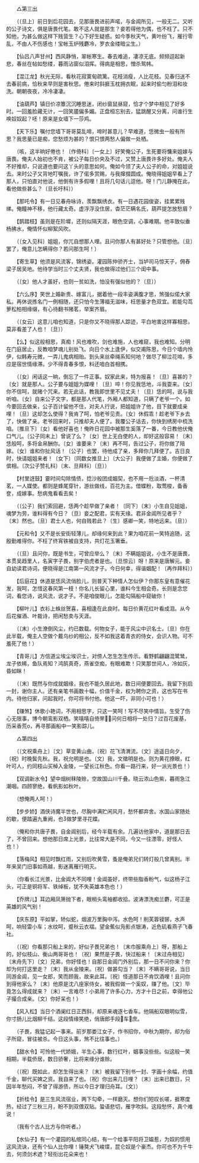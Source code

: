 <!-- { "loadSidebar": true } -->
　　△第三出 

　　（〔旦上〕前日到后花园去，见那唐畏进前声喏，与金阊所见，一般无二。又听的公子诗文，俱是唐畏代笔。敢不这人就是那生？妾若得他为偶，也不枉了。只不知他，为甚么做这样下贱营生？心下好生疑惑。如今季秋天气，黄叶纷飞，雁行零乱，不由人不伤感也！宝帐玉炉残麝冷，罗衣金缕暗尘生。） 

　　【仙吕八声甘州】西风静悄，翠帐寒生。春去难追，凄凉无底。频频逗起新悲，春丝在帖如愁缕，暮雨沾窗似泪挥。得病是相思，憎杀鸳帏。 

　　【混江龙】秋光无际，看秋花寂寞甸疏篱。花枝消瘦，人比花枝。见春归送不去春前病，恰秋来早则是害秋思。倦来时斜捱玉枕拥衣眠，起来时偷匀粉泪和妆洗。朝朝夜夜，冷冷凄凄。 

　　【油葫芦】镇日价凉簟沉沉睡思迷，闭纱窗鼠昼窥，恰才个梦中相见了好多时。一回羞脸藏无计，一回笑靥偏多媚。正盘桓忘别去，猛跳醒又分离，问谁行生唤奴奴起？呸！原来是女墙下一莎鸡。 

　　【天下乐】嘱付您墙下哥哥莫乱啼，啼时甚意儿？早难道，恁微虫一般有所思？我思量已是痴，您愁烦为甚的？恨只恨两愁人偏做一处栖。 

　　（咳，这半晌好倦也！〔作倚科〕〔一女上〕好笑俺公子，生死要将慵来姐嫁与唐畏。俺夫人始初也不肯，被公子每日价央及不过，又赞上唐畏许多好处。俺夫人不好推却，只说道也要问这丫头的意思如何。俺如今领了夫人公子的命，对姐姐说去。来时公子又背地叮嘱我，许了偌多赏赐，与我撺掇圆成。俺晓得姐姐早看上了那人，只怕直对他说，他倒有许多假哩！且将几句话儿逗他。呀！门儿静掩在此，看他做些甚么？〔旦长吁科〕） 

　　【那吒令】有一日见春舟咏诗，羡飘飘绣衣。有一日遇花园俊姿，挂累累贱绨。俺瞳神不移，他行藏太奇。虚浮浮没住居，杳茫茫瞒名氏，葫芦提怎放愁眉？ 

　　【鹊踏枝】虽则是在阶墀，还则似隔天涯，眼色空调，心事难期。他丰致似垂杨拂水，俺情怀似柳絮风吹。 

　　（〔女入见科〕姐姐，你兀自想那人哩。且问你那人有甚好处？只管想他。〔旦〕罢了，俺意儿怎瞒得你？若问那生呵！） 

　　【寄生草】他须是风流客，锦绣姿。灌园陈仲骄齐士，当垆司马惊天子，佣舂梁子居吴地。他待学当时三个丈夫贤，我也做得过他们三个闺中事。 

　　（〔女〕他人才虽好，也则一贫如洗，怕没有强似他的？〔旦〕） 

　　【六么序】笑世上婚新贵、嫁富儿，据着他一段丰姿满腹才思，煞强似偌大家私。再休说拣名门一例相随，还只怕今生薄福无滋味，枉思量才色双宜。若能勾茑萝松柏相缘缀，有心待翻书赌茗，举案齐眉。 

　　（〔女云〕这意儿咱也知道，只是你又不晓得那人踪迹，平白地害这样寡相思，莫非看差了人也！〔旦〕） 

　　【么】似这般相思，真痴！风也难吹，剑也难施，人也难窥，我也难知。分明在门庭居止，反教咱梦魂儿别处飞。向日个水上逢伊，似交甫陈思，今日个墙内怜伊，似韩寿元微，一弄儿鬼病相贻。到头来丝牵绳系知何地？做尽了柳泣花啼，多应是宿世情缘滞。少不得青春多恨，料还咱白首相携。 

　　（〔女〕闲话这一晌，倒忘了一件正事。奴家此来，特为报喜！〔旦〕喜甚的？〔女〕就是那人。公子要与姐姐为媒哩！〔旦〕啐！你见我恁地，斗我耍来。〔女〕你不信呵，就赌个咒来。若无此话，教我即世里不见丈夫！〔旦〕恁的呵，说与我听咱。〔女〕自来公子文字，都是那人代笔，外厢人都知道，只瞒了老爷一个。如今要回去做亲，公子百计留他不住，对夫人行说，把姐姐许了他，目下就要成亲哩！〔旦〕这却怎么使得？我肯了呵，怕老爷见责。〔女〕休假乖！趁老爷下乡去了，快做了亲。老爷回来时，只推却夫人便了。我覆公子话去，你快到绣房中梳洗咱。〔推旦下〕〔女〕看他好喜也！俺昨日花园中被那生奚落了一番，今日教他伏俺口气儿。〔公子同末上〕曾说了么？〔女〕世上无白使的人，却好这般容易！〔末〕恁般呵，多将金帛酬你。〔女〕谁要来？〔末〕再不呵，告过公子，将你做了陪嫁。〔女〕谁和你扯风话！〔公子〕也罢，待他成了亲，多拜你几拜便了。吉日良时，快请姐姐来者！〔女下〕〔同数女推旦上〕〔大公子〕我便做了主婚，你便做了傧相。〔次公子赞礼科〕〔末、旦拜科〕〔旦〕） 

　　【村里迓鼓】霎时间勾除情债，捻沙般团成姻契，也不用一卮淡酒，一杯清茗，一人媒使。都则是蜂尾穿针，游丝做线，百花为主。借蝶粉，取莺梭，备香奁，成嫁事。愁病鬼看看去矣！ 

　　（〔公子〕我们索回避，恁两个趁早做了亲者！〔同下〕〔末〕小生自见姐姐，魂梦为劳，谁料得有今日？〔旦〕妾之配君，实有天缘。君非金阊所见者乎？〔末〕然也。〔旦〕君士人也，何自贱若此？〔生〕感卿一笑，特地远来。〔旦〕） 

　　【元和令】又不是长安街轻薄儿，却缘何来到此？果为咱花前一笑特追随，这殷勤难得你。不枉了终宵铁被自支持，共灯花玉箸垂。 

　　（〔旦〕且问你，既是书生，可曾应举么？〔末〕不瞒姐姐说，小生不是唐畏，本贯吴趋里人，名寅字子畏，别字伯虎者是也。〔旦惊云〕呀！原来是唐解元。妾自幼读君诗词，便晓得是江南第一风流才子。今日何幸，得谐姻配！〔再作拜科〕） 

　　【后庭花】休道是恁风流俏脸儿，则普天下种情人怎似伊？你那东皇有意催花发，我呵，怎惜这春风第一枝！你名儿长留心里，谁料今生相会奇。长则是念您词，看您诗，说风流，说才子。不是咱俊眼儿，怎能勾隔船中窥破你！ 

　　【柳叶儿】衣衫上蛛丝贺喜，喜相逢在此良时。每日价黄花红叶看成泪。从今后花催酒、叶裁诗，把闲愁卖与天涯。 

　　（〔末〕小生潦倒风尘，约已数载。何物女子，能于风尘中识名士。〔旦〕你在此半载，俺主人空做个戴乌纱的相公，反不如我这着青衣的侍女，会识人物。可不羞死了他！） 

　　【青哥儿】方信道尘埃尘埃识士，对傍人怎生怎生传示。看野鹤翩翩混鹭鸶，龙子依稀，鱼队焉知？鸿鹄真奇，燕雀空痴，有眼难欺！只笑那世间人，冷如灰，昏如眯！ 

　　（〔末〕既然与你成就姻缘，我也不能久居此地，数日间便要回去。我留下别启一封，谢你主人。还有亲笔书画数十幅，价值千金，权为聘你之资，这也写在书内。待他归家，问起我时，你可将书付他。他这一吓，非同小可也！） 

　　【赚煞】休歌小艳词，不用相思字，只这一笑呵！写不尽笑中情旨。生受了伤心无限事，博今朝鸾影双栖。笑嘻嘻自倚罘，问何日相将一处归？过百花废基，历采香荒，再寻那画船中一笑影踪儿。 

　　△第四出 

　　（〔文祝乘舟上〕〔文〕草变黄山曲，〔祝〕花飞清渭流。〔文〕途遥日向夕，〔祝〕时晚鬓先秋。我，祝允明是也。〔文〕我，文徵明是也。则为黄花撩眼，红叶可人，约同枝山买棹入金陵，一望长江秋色。你看一路行来，好一派光景也！） 

　　【双调新水令】望中烟树秣陵赊，空故国山川千叠。晓云浓山色紫，暮雨急江潮咽。四顾寥绝，看帆影如秋叶。 

　　（想俺两人呵！） 

　　【步步娇】酒侠诗魔半世也，尽胸中满贮闲风月，愁怀都弃舍。水国山家随处的歇，便踏遍九重阙，也做梦里寻花蝶。 

　　（俺和你共唐子畏，自金阊别后，经今半载有余。几遍访他家中，道是那日去了，不曾回来。想他那日席上光景，比往常大是不同，今又一往漂零，好怪人也！） 

　　【落梅风】相见时飘红雨，又别后吹黄雪，蚤是俺弟兄们转灯般几曾离别。半年来吴门旧事如燕越，影迷离雁行明灭。 

　　（你看长江光景，比金阊大不同哩！金阊虽好，终带些脂香粉气，似这杨子江头，可正是铜将军、铁绰板，犹不失英雄本色也！） 

　　【乔牌儿】耳边厢凤箫抛下者，眼梢头鸾袖都收拾。波涛漂洗痴兰麝，可正是英雄的风气别！ 

　　【庆东原】平如掌，矫似蛇，烟波万里胸中泻。水色呵！削芙蓉镆铘，水声呵，响轻雷小车；水纹呵，蹙秋云衣褶。望金蕉似凫影点银涛，近危矶看燕子飞春社。 

　　（〔祝〕你看那只船上来的，好似子畏兄弟也！〔末巾服乘舟上〕呀，那船上的，好似枝山、衡山两哥哥也！〔祝〕果然是子畏，快过船来！〔末过舟相见〕〔末舟先下〕〔文〕兄弟，你好怪也！自那日金阊门外别后，那一日不问你来？你却为何打这里走？〔末〕我从金陵来。〔祝〕做甚勾当？〔末〕不瞒哥哥说，当日同游金阊，见一女郎，笑而顾我，故来此耳。〔祝〕怪道那日不肯饮酒哩！且问你到得他家么？〔末〕他原是沈八座家侍女，被我假做一个奚奴，赚了他。〔文〕毕竟怎么得成就来？〔末〕一言难尽！小弟用了许多心力，方才十日之前，幸得他公子撮合成亲。〔文〕你好呆也！） 

　　【风入松】当日个酒阑红日正西斜，却原来魂逐七香车。他隔船双眼明似雪，你寸肠儿比烟柳千结。这段情缘笑绝，俏唐郎手段车庶。 

　　（子畏，我猛记起一事来。前岁那娄江女子，作书招你，中秋为期你，却为俗子所窥，冒往被杀。今日这头事，煞不比往事也。） 

　　【甜水令】可怜他一代娇娥，半生心事，数行红叶，姻事没些些。似这般一笑相期，半载侨居，数日骄奢，比将来缘分谁赊。 

　　（〔祝〕既如此，却怎生得出来？〔末〕被我留下别书一封、字画十余幅，约值千金，聊代买婢之资。我自来了也。〔祝〕你出来几日哩？〔末〕出来已数日，只因半年愁闷，不曾了得游债，所以今日才理归舟耳。〔文〕） 

　　【折桂令】是三生风流宿业，两下勾牵，一样磨灭。想你们短叹长嗟，捱寒度热，经过了三秋三月，盼不到双偎双贴。蛩语悲切，雁字吹斜。这段愁怀，真个难说！ 

　　（我有个古人比方与你听者。） 

　　【水仙子】有一个灌园的私绾同心结，有一个给事平阳将卫媪惹，为奴的惯用这风流诀，还有个仙人比你哩！锤獒犬飞峻堞，昆仑奴是个豪杰。你可也不为千牛去，何须剑术遮？轻衔出花朵来也！ 

